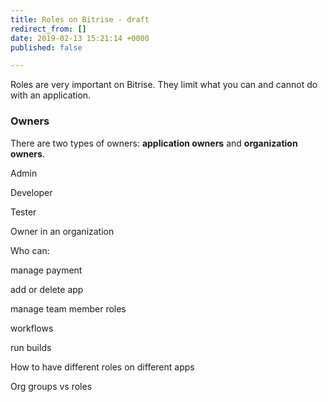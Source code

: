 ```yaml
---
title: Roles on Bitrise - draft
redirect_from: []
date: 2019-02-13 15:21:14 +0000
published: false

---
```

Roles are very important on Bitrise. They limit what you can and cannot do with an application. 

### Owners

There are two types of owners: **application owners** and **organization owners**. 

Admin

Developer

Tester

Owner in an organization

Who can:

manage payment

add or delete app

manage team member roles

workflows

run builds

How to have different roles on different apps

Org groups vs roles